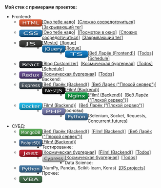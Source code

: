 **Мой стек с примерами проектов:**
* Frontend:
  * <picture><source media="(prefers-color-scheme: dark)" srcset="badges/html.svg"><source media="(prefers-color-scheme: light)" srcset="badges/html.svg"><img src="badges/html.svg" width=75 style="height: 24px;" align=left></picture>
[[Оно тебе надо]](https://github.com/Gittenhuben/ono-tebe-nado)&nbsp;
[[Сложно сосредоточиться]](https://github.com/Gittenhuben/slozhno-sosredotochitsya)&nbsp;
[[Закрывающий тег]](https://github.com/Gittenhuben/zakrivayuschiy-teg-f)
  * <picture><source media="(prefers-color-scheme: dark)" srcset="badges/css.svg"><source media="(prefers-color-scheme: light)" srcset="badges/css.svg"><img src="badges/css.svg" width=75 style="height: 24px;" align=left></picture>
[[Оно тебе надо]](https://github.com/Gittenhuben/ono-tebe-nado)&nbsp;
[[Посмотри в окно]](https://github.com/Gittenhuben/posmotri_v_okno)&nbsp;
[[Сложно сосредоточиться]](https://github.com/Gittenhuben/slozhno-sosredotochitsya)&nbsp;
[[Закрывающий тег]](https://github.com/Gittenhuben/zakrivayuschiy-teg-f)
  * <picture><source media="(prefers-color-scheme: dark)" srcset="badges/js.svg"><source media="(prefers-color-scheme: light)" srcset="badges/js.svg"><img src="badges/js.svg" width=75 style="height: 24px;" align=left></picture>
[[Mesto]](https://github.com/Gittenhuben/mesto-project-ff)&nbsp;
[[Rogue]](https://github.com/Gittenhuben/rogue)
  * <picture><source media="(prefers-color-scheme: dark)" srcset="badges/jquery.svg"><source media="(prefers-color-scheme: light)" srcset="badges/jquery.svg"><img src="badges/jquery.svg" width=75 style="height: 24px;" align=left></picture>
[[Rogue]](https://github.com/Gittenhuben/rogue)
  * <picture><source media="(prefers-color-scheme: dark)" srcset="badges/ts.svg"><source media="(prefers-color-scheme: light)" srcset="badges/ts.svg"><img src="badges/ts.svg" width=75 style="height: 24px;" align=left></picture>
[[Веб Ларёк (Frontend)]](https://github.com/Gittenhuben/web-larek-frontend)&nbsp;
[[Todos]](https://github.com/Gittenhuben/todos)&nbsp;
[[Schedule]](https://github.com/Gittenhuben/schedule)
  * <picture><source media="(prefers-color-scheme: dark)" srcset="badges/react.svg"><source media="(prefers-color-scheme: light)" srcset="badges/react.svg"><img src="badges/react.svg" width=75 style="height: 24px;" align=left></picture>
[[Blog Customizer]](https://github.com/Gittenhuben/blog-customizer)&nbsp;
[[Космическая бургерная]](https://github.com/Gittenhuben/stellar-burgers)&nbsp;
[[Todos]](https://github.com/Gittenhuben/todos)&nbsp;
[[Schedule]](https://github.com/Gittenhuben/schedule)
  * <picture><source media="(prefers-color-scheme: dark)" srcset="badges/redux.svg"><source media="(prefers-color-scheme: light)" srcset="badges/redux.svg"><img src="badges/redux.svg" width=75 style="height: 24px;" align=left></picture>
[[Космическая бургерная]](https://github.com/Gittenhuben/stellar-burgers)&nbsp;
[[Todos]](https://github.com/Gittenhuben/todos)
* Backend:
  * <picture><source media="(prefers-color-scheme: dark)" srcset="badges/express.svg"><source media="(prefers-color-scheme: light)" srcset="badges/express.svg"><img src="badges/express.svg" width=75 style="height: 24px;" align=left></picture>
[[Веб Ларёк (Backend)]](https://github.com/Gittenhuben/web-larek-express)&nbsp;
[[Веб Ларёк ("Плохой сервер")]](https://github.com/Gittenhuben/bad-server)
  * <picture><source media="(prefers-color-scheme: dark)" srcset="badges/nestjs.svg"><source media="(prefers-color-scheme: light)" srcset="badges/nestjs.svg"><img src="badges/nestjs.svg" width=75 style="height: 24px;" align=left></picture>
[[Film! (Backend)]](https://github.com/Gittenhuben/film-react-nest)
  * <picture><source media="(prefers-color-scheme: dark)" srcset="badges/nginx.svg"><source media="(prefers-color-scheme: light)" srcset="badges/nginx.svg"><img src="badges/nginx.svg" width=75 style="height: 24px;" align=left></picture>
[[Film! (Backend)]](https://github.com/Gittenhuben/film-react-nest)&nbsp;
[[Веб Ларёк ("Плохой сервер")]](https://github.com/Gittenhuben/bad-server)
  * <picture><source media="(prefers-color-scheme: dark)" srcset="badges/docker.svg"><source media="(prefers-color-scheme: light)" srcset="badges/docker.svg"><img src="badges/docker.svg" width=75 style="height: 24px;" align=left></picture>
[[Film! (Backend)]](https://github.com/Gittenhuben/film-react-nest)&nbsp;
[[Веб Ларёк ("Плохой сервер")]](https://github.com/Gittenhuben/bad-server)
  * <picture><source media="(prefers-color-scheme: dark)" srcset="badges/php.svg"><source media="(prefers-color-scheme: light)" srcset="badges/php.svg"><img src="badges/php.svg" width=75 style="height: 24px;" align=left></picture>
(основы)
  * <picture><source media="(prefers-color-scheme: dark)" srcset="badges/python.svg"><source media="(prefers-color-scheme: light)" srcset="badges/python.svg"><img src="badges/python.svg" width=75 style="height: 24px;" align=left></picture>
(Selenium, Socket, Requests, Concurrent.futures)
* СУБД:
  * <picture><source media="(prefers-color-scheme: dark)" srcset="badges/mongodb.svg"><source media="(prefers-color-scheme: light)" srcset="badges/mongodb.svg"><img src="badges/mongodb.svg" width=75 style="height: 24px;" align=left></picture>
[[Веб Ларёк (Backend)]](https://github.com/Gittenhuben/web-larek-express)&nbsp;
[[Film! (Backend)]](https://github.com/Gittenhuben/film-react-nest)&nbsp;
[[Веб Ларёк ("Плохой сервер")]](https://github.com/Gittenhuben/bad-server)
  * <picture><source media="(prefers-color-scheme: dark)" srcset="badges/postgresql.svg"><source media="(prefers-color-scheme: light)" srcset="badges/postgresql.svg"><img src="badges/postgresql.svg" width=75 style="height: 24px;" align=left></picture>
[[Film! (Backend)]](https://github.com/Gittenhuben/film-react-nest)
* Тестирование:
  * <picture><source media="(prefers-color-scheme: dark)" srcset="badges/jest.svg"><source media="(prefers-color-scheme: light)" srcset="badges/jest.svg"><img src="badges/jest.svg" width=75 style="height: 24px;" align=left></picture>
[[Космическая бургерная]](https://github.com/Gittenhuben/stellar-burgers)&nbsp;
[[Film! (Backend)]](https://github.com/Gittenhuben/film-react-nest)&nbsp;
[[Todos]](https://github.com/Gittenhuben/todos)
  * <picture><source media="(prefers-color-scheme: dark)" srcset="badges/cypress.svg"><source media="(prefers-color-scheme: light)" srcset="badges/cypress.svg"><img src="badges/cypress.svg" width=75 style="height: 24px;" align=left></picture>
[[Космическая бургерная]](https://github.com/Gittenhuben/stellar-burgers)&nbsp;
[[Todos]](https://github.com/Gittenhuben/todos)
* Data Science:
  * <picture><source media="(prefers-color-scheme: dark)" srcset="badges/python.svg"><source media="(prefers-color-scheme: light)" srcset="badges/python.svg"><img src="badges/python.svg" width=75 style="height: 24px;" align=left></picture>
(NumPy, Pandas, Scikit-learn, Keras)&nbsp;
[[DS projects]](https://github.com/Gittenhuben/DS)
* Прочее:
  * <picture><source media="(prefers-color-scheme: dark)" srcset="badges/vba.svg"><source media="(prefers-color-scheme: light)" srcset="badges/vba.svg"><img src="badges/vba.svg" width=75 style="height: 24px;" align=left></picture>
